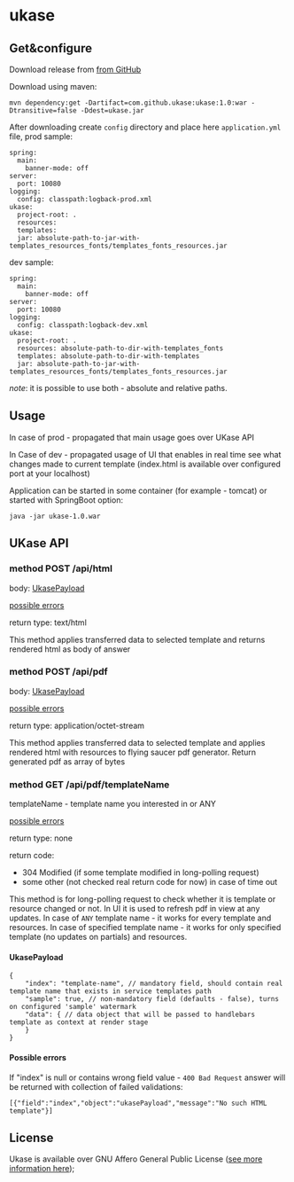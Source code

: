 # ukase

## Get&amp;configure
Download release from [from GitHub](https://github.com/ukase/ukase/releases/download/Ukase-1.0/ukase-1.0.war)

Download using maven:
```
mvn dependency:get -Dartifact=com.github.ukase:ukase:1.0:war -Dtransitive=false -Ddest=ukase.jar
```

After downloading create `config` directory and place here `application.yml` file, prod sample:
```
spring:
  main:
    banner-mode: off
server:
  port: 10080
logging:
  config: classpath:logback-prod.xml
ukase:
  project-root: .
  resources: 
  templates: 
  jar: absolute-path-to-jar-with-templates_resources_fonts/templates_fonts_resources.jar
```
dev sample:
```
spring:
  main:
    banner-mode: off
server:
  port: 10080
logging:
  config: classpath:logback-dev.xml
ukase:
  project-root: .
  resources: absolute-path-to-dir-with-templates_fonts
  templates: absolute-path-to-dir-with-templates
  jar: absolute-path-to-jar-with-templates_resources_fonts/templates_fonts_resources.jar
```
*note*: it is possible to use both - absolute and relative paths.

## Usage

In case of prod - propagated that main usage goes over UKase API

In Case of dev - propagated usage of UI that enables in real time see what changes made to current template
(index.html is available over configured port at your localhost)

Application can be started in some container (for example - tomcat) or started with SpringBoot option:
```
java -jar ukase-1.0.war
```

## UKase API

### method POST /api/html

body: [UkasePayload](#ukasepayload)

[possible errors](#possible-errors)

return type: text/html

This method applies transferred data to selected template and returns rendered html as body of answer  

### method POST /api/pdf

body: [UkasePayload](#ukasepayload)

[possible errors](#possible-errors)

return type: application/octet-stream

This method applies transferred data to selected template and applies rendered html with resources to flying saucer pdf generator.
Return generated pdf as array of bytes

### method GET /api/pdf/templateName

templateName - template name you interested in or ANY 

[possible errors](#possible-errors)

return type: none

return code:
- 304 Modified (if some template modified in long-polling request)
- some other (not checked real return code for now) in case of time out 

This method is for long-polling request to check whether it is template or resource changed or not. In UI it is used to
refresh pdf in view at any updates.
In case of `ANY` template name - it works for every template and resources.
In case of specified template name - it works for only specified template (no updates on partials) and resources.

#### UkasePayload
```
{
    "index": "template-name", // mandatory field, should contain real template name that exists in service templates path
    "sample": true, // non-mandatory field (defaults - false), turns on configured 'sample' watermark
    "data": { // data object that will be passed to handlebars template as context at render stage
    }
}
```

#### Possible errors
If "index" is null or contains wrong field value - `400 Bad Request` answer will be returned with collection of failed validations:
```
[{"field":"index","object":"ukasePayload","message":"No such HTML template"}]
```

## License
Ukase is available over GNU Affero General Public License ([see more information here](http://www.gnu.org/licenses/));